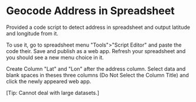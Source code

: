 # Geocode Address in Spreadsheet

Provided a code script to detect address in spreadsheet and output latitude and longitude from it.

To use it, go to spreadsheet menu "Tools">"Script Editor" and paste the code their. Save and publish as a web app. Refresh your spreadsheet and you should see a new menu choice in it.

Create Column "Lat" and "Lon" after the address column. Select data and blank spaces in theses three columns (Do Not Select the Column Title) and click the newly appeared web app.

[Tip: Cannot deal with large datasets.]
